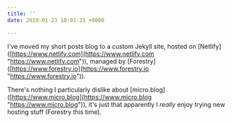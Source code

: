 ```yaml
---
title: ''
date: 2019-01-23 10:01:23 +0000

---
```

I've moved my short posts blog to a custom Jekyll site, hosted on \[Netlify\]([https://www.netlify.com](https://www.netlify.com "https://www.netlify.com")), managed by \[Forestry\]([https://www.forestry.io](https://www.forestry.io "https://www.forestry.io")).

There's nothing I particularly dislike about \[micro.blog\]([https://www.micro.blog](https://www.micro.blog "https://www.micro.blog")), it's just that apparently I _really_ enjoy trying new hosting stuff (Forestry this time).